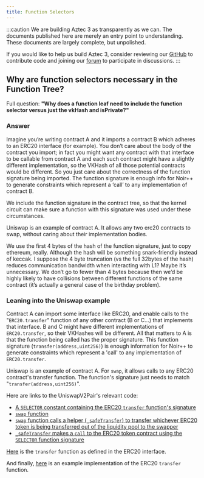```yaml
---
title: Function Selectors
---
```


:::caution
We are building Aztec 3 as transparently as we can. The documents published here are merely an entry point to understanding. These documents are largely complete, but unpolished.

If you would like to help us build Aztec 3, consider reviewing our [GitHub](https://github.com/AztecProtocol) to contribute code and joining our [forum](https://discourse.aztec.network/) to participate in discussions.
:::

## Why are function selectors necessary in the Function Tree?

Full question: **"Why does a function leaf need to include the function selector versus just the vkHash and isPrivate?"**

### Answer

Imagine you’re writing contract A and it imports a contract B which adheres to an ERC20 interface (for example). You don’t care about the body of the contract you import; in fact you might want any contract with that interface to be callable from contract A and each such contract might have a slightly different implementation, so the VKHash of all those potential contracts would be different. So you just care about the correctness of the function signature being imported. The function signature is enough info for Noir++ to generate constraints which represent a ‘call’ to any implementation of contract B.

We include the function signature in the contract tree, so that the kernel circuit can make sure a function with this signature was used under these circumstances.

Uniswap is an example of contract A. It allows any two erc20 contracts to swap, without caring about their implementation bodies.

We use the first 4 bytes of the hash of the function signature, just to copy ethereum, really. Although the hash will be something snark-friendly instead of keccak. I suppose the 4 byte truncation (vs the full 32bytes of the hash) reduces communication bandwidth when interacting with L1? Maybe it’s unnecessary. We don’t go to fewer than 4 bytes because then we’d be highly likely to have collisions between different functions of the same contract (it’s actually a general case of the birthday problem).

### Leaning into the Uniswap example

Contract A can import some interface like ERC20, and enable calls to the "`ERC20.transfer`" function of any other contract (B or C...) that implements that interface. B and C might have different implementations of `ERC20.transfer`, so their VKHashes will be different. All that matters to A is that the function being called has the proper signature. This function signature (`transfer(address,uint256)`) is enough information for Noir++ to generate constraints which represent a 'call' to any implementation of `ERC20.transfer`.

Uniswap is an example of contract A. For `swap`, it allows calls to any ERC20 contract's transfer function. The function's signature just needs to match "`transfer(address,uint256)`".

Here are links to the UniswapV2Pair's relevant code:

- [A `SELECTOR` constant containing the ERC20 `transfer` function's signature](https://github.com/Uniswap/v2-core/blob/master/contracts/UniswapV2Pair.sol#L16)
- [`swap` function](https://github.com/Uniswap/v2-core/blob/master/contracts/UniswapV2Pair.sol#L159)
- [`swap` function calls a helper (`_safeTransfer`) to transfer whichever ERC20 token is being transferred out of the liquidity pool to the swapper](https://github.com/Uniswap/v2-core/blob/master/contracts/UniswapV2Pair.sol#L170)
- [`_safeTransfer` makes a `call` to the ERC20 token contract using the `SELECTOR` function signature](https://github.com/Uniswap/v2-core/blob/master/contracts/UniswapV2Pair.sol#L44)

[Here](https://github.com/OpenZeppelin/openzeppelin-contracts/blob/master/contracts/token/ERC20/IERC20.sol#L41) is the `transfer` function as defined in the ERC20 interface.

And finally, [here](https://github.com/OpenZeppelin/openzeppelin-contracts/blob/master/contracts/token/ERC20/ERC20.sol#L113) is an example implementation of the ERC20 `transfer` function.
